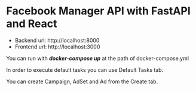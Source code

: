 # Facebook Manager API with FastAPI and React


* Backend url: http://localhost:8000
* Frontend url: http://localhost:3000


You can run with ***docker-compose up*** at the path of docker-compose.yml

In order to execute default tasks you can use Default Tasks tab.


You can create Campaign, AdSet and Ad from the Create tab.
